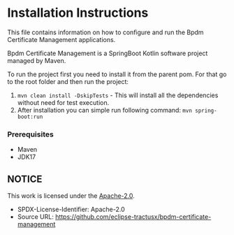 # Installation Instructions

This file contains information on how to configure and run the Bpdm Certificate Management applications.

Bpdm Certificate Management is a SpringBoot Kotlin software project managed by Maven.

To run the project first you need to install it from the parent pom. For that go to the root folder and then run the project:

1. `mvn clean install -DskipTests` - This will install all the dependencies without need for test execution.
2.  After installation you can simple run following command: `mvn spring-boot:run`

### Prerequisites

* Maven
* JDK17


## NOTICE

This work is licensed under the [Apache-2.0](https://www.apache.org/licenses/LICENSE-2.0).

- SPDX-License-Identifier: Apache-2.0
- Source URL: https://github.com/eclipse-tractusx/bpdm-certificate-management
